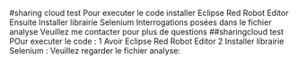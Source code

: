 #sharing cloud test
Pour executer le code installer Eclipse Red Robot Editor
Ensuite Installer librairie Selenium
Interrogations posées dans le fichier analyse
Veuillez me contacter pour plus de questions
##sharingcloud test
POur executer le code :
1 Avoir Eclipse Red Robot Editor 
2 Installer librairie Selenium : 
 Veuillez regarder le fichier analyse: 
